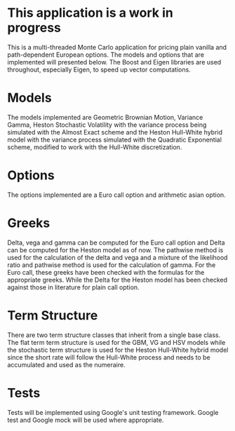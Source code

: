# This application is a work in progress #

This is a multi-threaded Monte Carlo application for pricing plain vanilla and path-dependent European options. The models and options that are implemented will presented below. The Boost and Eigen libraries are used throughout, especially Eigen, to speed up vector computations.

# Models #
The models implemented are Geometric Brownian Motion, Variance Gamma, Heston Stochastic Volatility with the variance process being simulated with the Almost Exact scheme and the Heston Hull-White hybrid model with the variance process simulated with the Quadratic Exponential scheme, modified to work with the Hull-White discretization.

# Options #
The options implemented are a Euro call option and arithmetic asian option.

# Greeks #
Delta, vega and gamma can be computed for the Euro call option and Delta can be computed for the Heston model as of now. The pathwise method is used for the calculation of the delta and vega and a mixture of the likelihood ratio and pathwise method is used for the calculation of gamma. For the Euro call, these greeks have been checked with the formulas for the appropriate greeks. While the Delta for the Heston model has been checked against those in literature for plain call option.

# Term Structure # 
There are two term structure classes that inherit from a single base class. The flat term term structure is used for the GBM, VG and HSV models while the stochastic term structure is used for the Heston Hull-White hybrid model since the short rate will follow the Hull-White process and needs to be accumulated and used as the numeraire.

# Tests #
Tests will be implemented using Google's unit testing framework. Google test and Google mock will be used where appropriate.



